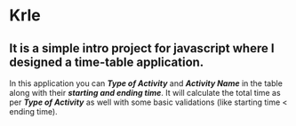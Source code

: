 # Krle
## It is a simple intro project for javascript where I designed a time-table application. 
In this application you can ***Type of Activity*** and ***Activity Name*** in the table along with their ***starting and ending time***.
It will calculate the total time as per ***Type of Activity*** as well with some basic validations (like starting time < ending time).
